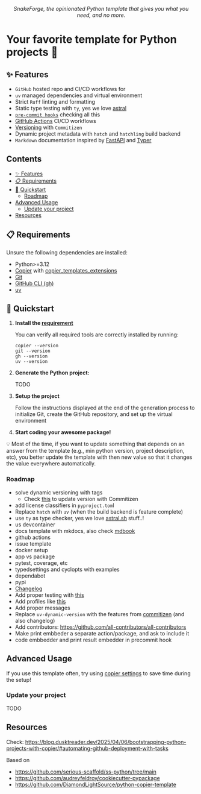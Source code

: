 <p align="center">
    <em>SnakeForge, the opinionated Python template that gives you what you need, and no more.</em>
</p>

# Your favorite template for Python projects 🐍

## ✨ Features

- `GitHub` hosted repo and CI/CD workflows for
- `uv` managed dependencies and virtual environment
- Strict `Ruff` linting and formatting
- Static type testing with `ty`, yes we love [astral](https://astral.sh/)
- [`pre-commit hooks`](/docs/pre-commit-hooks.md) checking all this
- [GitHub Actions](/docs/github-action.md) CI/CD workflows
- [Versioning](/docs/versioning.md) with `Commitizen`
- Dynamic project metadata with `hatch` and `hatchling` build backend
- `Markdown` documentation inspired by [FastAPI](https://fastapi.tiangolo.com/) and [Typer](https://typer.tiangolo.com/)

## Contents <!-- omit from toc -->

- [✨ Features](#-features)
- [📋 Requirements](#-requirements)
- [🚀 Quickstart](#-quickstart)
  - [Roadmap](#roadmap)
- [Advanced Usage](#advanced-usage)
  - [Update your project](#update-your-project)
- [Resources](#resources)

## 📋 Requirements

Unsure the following dependencies are installed:

- Python>=3.12
- [Copier](https://copier.readthedocs.io/en/stable/) with [copier_templates_extensions](https://github.com/copier-org/copier-templates-extensions)
- [Git](https://git-scm.com/downloads)
- [GitHub CLI (gh)](https://cli.github.com/)
- [uv](https://docs.astral.sh/uv/getting-started/installation/)

## 🚀 Quickstart

1. **Install the [requirement](#-requirements)**

    You can verify all required tools are correctly installed by running:

    ```shell
    copier --version
    git --version
    gh --version
    uv --version
    ```

2. **Generate the Python project:**

   TODO

3. **Setup the project**

    Follow the instructions displayed at the end of the generation process to initialize Git, create the GitHub repository, and set up the virtual environment

4. **Start coding your awesome package!**

💡 Most of the time, if you want to update something that depends on an answer from the template (e.g., min python version, project description, etc), you better update the template with then new value so that it changes the value everywhere automatically.

### Roadmap

- solve dynamic versioning with tags
  - Check [this](https://commitizen-tools.github.io/commitizen/config/#custom-version-provider) to update version with Commitizen
- add license classifiers in `pyproject.tom`l
- Replace `hatch` with `uv` (when the build backend is feature complete)
- use `ty` as type checker, yes we love [astral.sh](https://astral.sh/) stuff..!
- us devcontainer
- docs template with mkdocs, also check [mdbook](https://rust-lang.github.io/mdBook/)
- github actions
- issue template
- docker setup
- app vs package
- pytest, coverage, etc
- typedsettings and cyclopts with examples
- dependabot
- pypi
- [Changelog](https://keepachangelog.com/en/1.1.0/)
- Add proper testing with [this](https://github.com/KyleKing/copier-template-tester/tree/main/docs)
- Add profiles like [this](https://github.com/NLeSC/python-**template**)
- Add proper messages
- Replace `uv-dynamic-version` with the features from [commitizen](https://github.com/commitizen-tools/commitizen) (and also changelog)
- Add contributors: <https://github.com/all-contributors/all-contributors>
- Make print embbeder a separate action/package, and ask to include it
- code embbedder and print result embedder in precommit hook

## Advanced Usage

If you use this template often, try using [copier settings](https://copier.readthedocs.io/en/stable/settings/) to save time during the setup!

### Update your project

TODO

## Resources

Check: <https://blog.dusktreader.dev/2025/04/06/bootstrapping-python-projects-with-copier/#automating-github-deployment-with-tasks>

Based on

- <https://github.com/serious-scaffold/ss-python/tree/main>
- <https://github.com/audreyfeldroy/cookiecutter-pypackage>
- <https://github.com/DiamondLightSource/python-copier-template>
